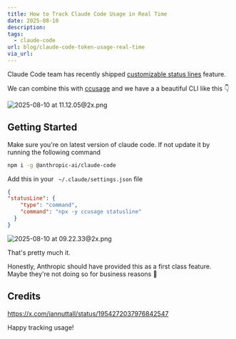 ```yaml
---
title: How to Track Claude Code Usage in Real Time
date: 2025-08-10
description: 
tags:
  - claude-code
url: blog/claude-code-token-usage-real-time
via_url:
---
```

Claude Code team has recently shipped [customizable status lines](https://x.com/_catwu/status/1953927012592366062) feature.

We can combine this with [ccusage](/blog/claude-code-usage/) and we have a a beautiful CLI like this 👇

![2025-08-10 at 11.12.05@2x.png](https://images.nesin.io/qblog/AIEngineerGuide/images/2025-08/2025-08-10-at-11.12.05-at-2x.png)

## Getting Started
Make sure you're on latest version of claude code. If not update it by running the following command

```bash
npm i -g @anthropic-ai/claude-code
```

Add this in your ` ~/.claude/settings.json` file

```json
{
"statusLine": {
    "type": "command",
    "command": "npx -y ccusage statusline"
  }
}
```


![2025-08-10 at 09.22.33@2x.png](https://images.nesin.io/qblog/AIEngineerGuide/images/2025-08/2025-08-10-at-09.22.33-at-2x.png)

That's pretty much it.

Honestly, Anthropic should have provided this as a first class feature. Maybe they're not doing so for business reasons 🤑

## Credits
https://x.com/iannuttall/status/1954272037976842547

Happy tracking usage!